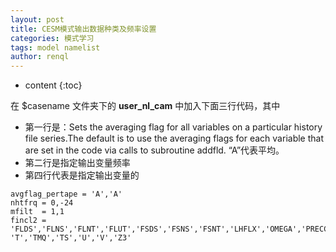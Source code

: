 ```yaml
---
layout: post
title: CESM模式输出数据种类及频率设置
categories: 模式学习
tags: model namelist
author: renql
---
```


* content
{:toc}

在 $casename 文件夹下的 **user_nl_cam** 中加入下面三行代码，其中  
- 第一行是：Sets the averaging flag for all variables on a particular history file series.The default is to use the averaging flags for each variable that are set in the code via calls to subroutine addfld. “A”代表平均。
- 第二行是指定输出变量频率
- 第四行代表是指定输出变量的

```
avgflag_pertape = 'A','A'
nhtfrq = 0,-24                                                                            
mfilt  = 1,1                                                                              
fincl2 = 'FLDS','FLNS','FLNT','FLUT','FSDS','FSNS','FSNT','LHFLX','OMEGA','PRECC','PRECL','PSL','PS','RELHUM','Q','SHFLX', 'T','TMQ','TS','U','V','Z3'
```

